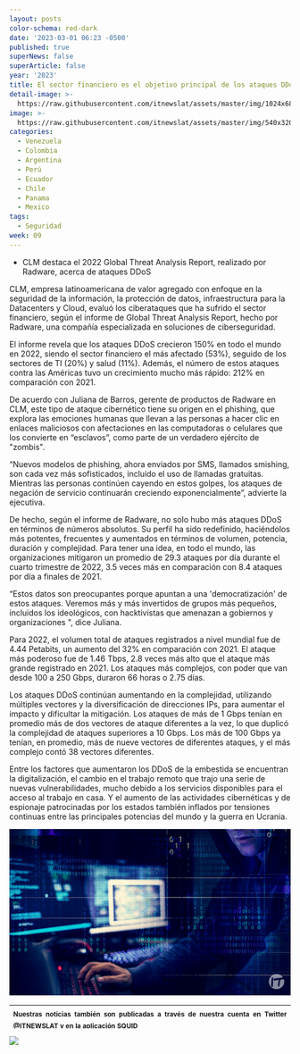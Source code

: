 ```yaml
---
layout: posts
color-schema: red-dark
date: '2023-03-01 06:23 -0500'
published: true
superNews: false
superArticle: false
year: '2023'
title: El sector financiero es el objetivo principal de los ataques DDoS
detail-image: >-
  https://raw.githubusercontent.com/itnewslat/assets/master/img/1024x680/hacker-codigo-g.jpg
image: >-
  https://raw.githubusercontent.com/itnewslat/assets/master/img/540x320/hacker-codigo-p.jpg
categories:
  - Venezuela
  - Colombia
  - Argentina
  - Perú
  - Ecuador
  - Chile
  - Panama
  - Mexico
tags:
  - Seguridad
week: 09
---
```

- CLM destaca el 2022 Global Threat Analysis Report, realizado por Radware, acerca de ataques DDoS

CLM, empresa latinoamericana de valor agregado con enfoque en la seguridad de la información, la protección de datos, infraestructura para la Datacenters y Cloud, evaluó los ciberataques que ha sufrido el sector financiero, según el informe de Global Threat Analysis Report, hecho por Radware, una compañía especializada en soluciones de ciberseguridad.

El informe revela que los ataques DDoS crecieron 150% en todo el mundo en 2022, siendo el sector financiero el más afectado (53%), seguido de los sectores de TI (20%) y salud (11%). Además, el número de estos ataques contra las Américas tuvo un crecimiento mucho más rápido: 212% en comparación con 2021.

De acuerdo con Juliana de Barros, gerente de productos de Radware en CLM, este tipo de ataque cibernético tiene su origen en el phishing, que explora las emociones humanas que llevan a las personas a hacer clic en enlaces maliciosos con afectaciones en las computadoras o celulares que los convierte en “esclavos”, como parte de un verdadero ejército de "zombis".

“Nuevos modelos de phishing, ahora enviados por SMS, llamados smishing, son cada vez más sofisticados, incluido el uso de llamadas gratuitas. Mientras las personas continúen cayendo en estos golpes, los ataques de negación de servicio continuarán creciendo exponencialmente”, advierte la ejecutiva.

De hecho, según el informe de Radware, no solo hubo más ataques DDoS en términos de números absolutos. Su perfil ha sido redefinido, haciéndolos más potentes, frecuentes y aumentados en términos de volumen, potencia, duración y complejidad. Para tener una idea, en todo el mundo, las organizaciones mitigaron un promedio de 29.3 ataques por día durante el cuarto trimestre de 2022, 3.5 veces más en comparación con 8.4 ataques por día a finales de 2021.

“Estos datos son preocupantes porque apuntan a una 'democratización' de estos ataques. Veremos más y más invertidos de grupos más pequeños, incluidos los ideológicos, con hacktivistas que amenazan a gobiernos y organizaciones ", dice Juliana.

Para 2022, el volumen total de ataques registrados a nivel mundial fue de 4.44 Petabits, un aumento del 32% en comparación con 2021. El ataque más poderoso fue de 1.46 Tbps, 2.8 veces más alto que el ataque más grande registrado en 2021. Los ataques más complejos, con poder que van desde 100 a 250 Gbps, duraron 66 horas o 2.75 días.

Los ataques DDoS continúan aumentando en la complejidad, utilizando múltiples vectores y la diversificación de direcciones IPs, para aumentar el impacto y dificultar la mitigación. Los ataques de más de 1 Gbps tenían en promedio más de dos vectores de ataque diferentes a la vez, lo que duplicó la complejidad de ataques superiores a 10 Gbps. Los más de 100 Gbps ya tenían, en promedio, más de nueve vectores de diferentes ataques, y el más complejo contó 38 vectores diferentes.

Entre los factores que aumentaron los DDoS de la embestida se encuentran la digitalización, el cambio en el trabajo remoto que trajo una serie de nuevas vulnerabilidades, mucho debido a los servicios disponibles para el acceso al trabajo en casa. Y el aumento de las actividades cibernéticas y de espionaje patrocinadas por los estados también inflados por tensiones continuas entre las principales potencias del mundo y la guerra en Ucrania.

![](https://raw.githubusercontent.com/itnewslat/assets/master/img/540x320/hacker-codigo-p.jpg)

<table style="height: 42px;" width="569">
<tbody>
<tr>
<td style="text-align: justify;"><sub><strong>Nuestras noticias también son publicadas a través de nuestra cuenta en Twitter <a href="https://twitter.com/itnewslat?lang=es">@ITNEWSLAT</a> y en la aplicación <a href="https://squidapp.co/en/">SQUID</a></strong></sub></td>
</tr>
</tbody>
</table>
<img src="https://tracker.metricool.com/c3po.jpg?hash=56f88a41e39ab42c063cc51676587a04"/>